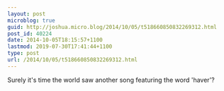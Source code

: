 ```yaml
---
layout: post
microblog: true
guid: http://joshua.micro.blog/2014/10/05/t518660850832269312.html
post_id: 40224
date: 2014-10-05T18:15:57+1100
lastmod: 2019-07-30T17:41:44+1100
type: post
url: /2014/10/05/t518660850832269312.html
---
```

Surely it's time the world saw another song featuring the word 'haver'?
